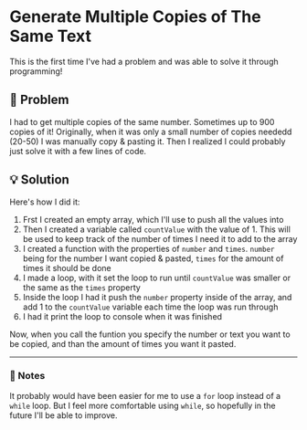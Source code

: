 # Generate Multiple Copies of The Same Text
This is the first time I've had a problem and was able to solve it through programming!

## 🤔 Problem
I had to get multiple copies of the same number. Sometimes up to 900 copies of it! Originally, when it was only a small number of copies neededd (20-50) I was manually copy & pasting it. Then I realized I could probably just solve it with a few lines of code.

## 💡 Solution
Here's how I did it:
  1. Frst I created an empty array, which I'll use to push all the values into
  2. Then I created a variable called `countValue` with the value of 1. This will be used to keep track of the number of times I need it to add to the array
  3. I created a function with the properties of `number` and `times`. `number` being for the number I want copied & pasted, `times` for the amount of times it should be done
  4. I made a loop, with it set the loop to run until `countValue` was smaller or the same as the `times` property
  5. Inside the loop I had it push the `number` property inside of the array, and add 1 to the `countValue` variable each time the loop was run through
  6. I had it print the loop to console when it was finished

Now, when you call the funtion you specify the number or text you want to be copied, and than the amount of times you want it pasted.

***

### 📝 Notes
It probably would have been easier for me to use a `for` loop instead of a `while` loop. But I feel more comfortable using `while`, so hopefully in the future I'll be able to improve.

